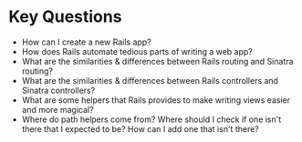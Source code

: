 # Key Questions
* How can I create a new Rails app?
* How does Rails automate tedious parts of writing a web app?
* What are the similarities & differences between Rails routing and Sinatra routing?
* What are the similarities & differences between Rails controllers and Sinatra controllers?
* What are some helpers that Rails provides to make writing views easier and more magical?
* Where do path helpers come from? Where should I check if one isn't there that I expected to be? How can I add one that isn't there?
